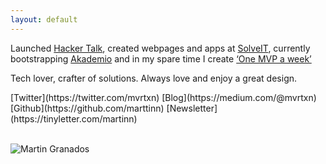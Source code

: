 ```yaml
---
layout: default
---
```


Launched [Hacker Talk](http://www.hackertalk.co), created webpages and apps at [SolveIT](http://www.solveit.mx),
currently bootstrapping [Akademio](http://www.tryakademio.com) and in my
spare time I create [‘One MVP a week’](https://medium.com/@mvrtxn/one-mvp-a-week-week-1-c27b633ef7d9#.3qnfrobjn)


  Tech lover, crafter of solutions. Always love and enjoy a great design.


<div class="links">
 [Twitter](https://twitter.com/mvrtxn) [Blog](https://medium.com/@mvrtxn) [Github](https://github.com/marttinn)
[Newsletter](https://tinyletter.com/martinn)
</div><br>


![Martin Granados](https://dl.dropboxusercontent.com/u/80435/martin.jpg)
